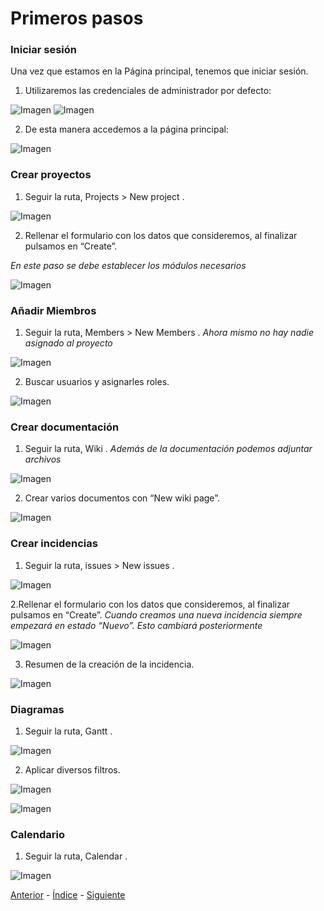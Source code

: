 # Primeros pasos

### Iniciar sesión

Una vez que estamos en la Página principal, tenemos que iniciar sesión. 

1. Utilizaremos las credenciales de administrador por defecto:

![Imagen]()
![Imagen]()

2. De esta manera accedemos a la página principal:

![Imagen]()

### Crear proyectos

1. Seguir la ruta, Projects > New project .

![Imagen]()

2. Rellenar el formulario con los datos que consideremos, al finalizar pulsamos en “Create”.

*En este paso se debe establecer los módulos necesarios* 

![Imagen]()

### Añadir Miembros

1. Seguir la ruta, Members > New Members .
*Ahora mismo no hay nadie asignado al proyecto*

![Imagen]()

2. Buscar usuarios y asignarles roles.

![Imagen]()

### Crear documentación

1. Seguir la ruta, Wiki .
*Además de la documentación podemos adjuntar archivos*

![Imagen]()

2. Crear varios documentos con “New wiki page”.

![Imagen]()

### Crear incidencias

1. Seguir la ruta, issues > New issues .

![Imagen]()

2.Rellenar el formulario con los datos que consideremos, al finalizar pulsamos en “Create”.
*Cuando creamos una nueva incidencia siempre empezará en estado “Nuevo”. Esto cambiará posteriormente*

![Imagen]()

3. Resumen de la creación de la incidencia.

![Imagen]()

### Diagramas

1. Seguir la ruta, Gantt .

![Imagen]()

2. Aplicar diversos filtros.

![Imagen]()

![Imagen]()

### Calendario

1. Seguir la ruta, Calendar .

![Imagen]()

[Anterior](https://github.com/AinoaFernandezMiguens/RedMine/blob/master/2.%20Instalaci%C3%B3n.md) - [Índice](https://github.com/AinoaFernandezMiguens/RedMine/blob/master/0.%20%C3%8Dndice.md) - [Siguiente](https://github.com/AinoaFernandezMiguens/RedMine/blob/master/4.%20Conclusi%C3%B3n.md)